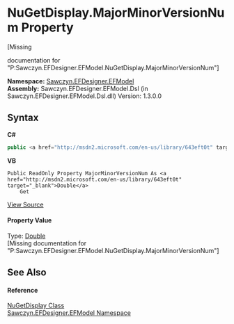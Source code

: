 # NuGetDisplay.MajorMinorVersionNum Property 
 

\[Missing <summary> documentation for "P:Sawczyn.EFDesigner.EFModel.NuGetDisplay.MajorMinorVersionNum"\]

**Namespace:**&nbsp;<a href="N_Sawczyn_EFDesigner_EFModel">Sawczyn.EFDesigner.EFModel</a><br />**Assembly:**&nbsp;Sawczyn.EFDesigner.EFModel.Dsl (in Sawczyn.EFDesigner.EFModel.Dsl.dll) Version: 1.3.0.0

## Syntax

**C#**<br />
``` C#
public <a href="http://msdn2.microsoft.com/en-us/library/643eft0t" target="_blank">double</a> MajorMinorVersionNum { get; }
```

**VB**<br />
``` VB
Public ReadOnly Property MajorMinorVersionNum As <a href="http://msdn2.microsoft.com/en-us/library/643eft0t" target="_blank">Double</a>
	Get
```

<a href="https://github.com/msawczyn/EFDesigner/tree/master/src/Dsl/CustomCode/Utilities/Nuget/Models/NuGetDisplay.cs#L10" title="View the source code">View Source</a><br />

#### Property Value
Type: <a href="http://msdn2.microsoft.com/en-us/library/643eft0t" target="_blank">Double</a><br />\[Missing <value> documentation for "P:Sawczyn.EFDesigner.EFModel.NuGetDisplay.MajorMinorVersionNum"\]

## See Also


#### Reference
<a href="T_Sawczyn_EFDesigner_EFModel_NuGetDisplay">NuGetDisplay Class</a><br /><a href="N_Sawczyn_EFDesigner_EFModel">Sawczyn.EFDesigner.EFModel Namespace</a><br />